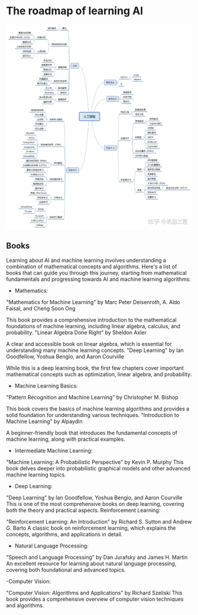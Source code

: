 # The roadmap of learning AI

![](./asset/ai/roadmap-to-learn-ai.jpg)


## Books

 Learning about AI and machine learning involves understanding a combination of mathematical concepts and algorithms. Here's a list of books that can guide you through this journey, starting from mathematical fundamentals and progressing towards AI and machine learning algorithms:

- Mathematics:

"Mathematics for Machine Learning" by Marc Peter Deisenroth, A. Aldo Faisal, and Cheng Soon Ong

This book provides a comprehensive introduction to the mathematical foundations of machine learning, including linear algebra, calculus, and probability.
"Linear Algebra Done Right" by Sheldon Axler

A clear and accessible book on linear algebra, which is essential for understanding many machine learning concepts.
"Deep Learning" by Ian Goodfellow, Yoshua Bengio, and Aaron Courville

While this is a deep learning book, the first few chapters cover important mathematical concepts such as optimization, linear algebra, and probability.

- Machine Learning Basics:

"Pattern Recognition and Machine Learning" by Christopher M. Bishop

This book covers the basics of machine learning algorithms and provides a solid foundation for understanding various techniques.
"Introduction to Machine Learning" by Alpaydin

A beginner-friendly book that introduces the fundamental concepts of machine learning, along with practical examples.

- Intermediate Machine Learning:

"Machine Learning: A Probabilistic Perspective" by Kevin P. Murphy
This book delves deeper into probabilistic graphical models and other advanced machine learning topics.

- Deep Learning:

"Deep Learning" by Ian Goodfellow, Yoshua Bengio, and Aaron Courville
This is one of the most comprehensive books on deep learning, covering both the theory and practical aspects.
Reinforcement Learning:

"Reinforcement Learning: An Introduction" by Richard S. Sutton and Andrew G. Barto
A classic book on reinforcement learning, which explains the concepts, algorithms, and applications in detail.

- Natural Language Processing:

"Speech and Language Processing" by Dan Jurafsky and James H. Martin
An excellent resource for learning about natural language processing, covering both foundational and advanced topics.


-Computer Vision:

"Computer Vision: Algorithms and Applications" by Richard Szeliski
This book provides a comprehensive overview of computer vision techniques and algorithms.